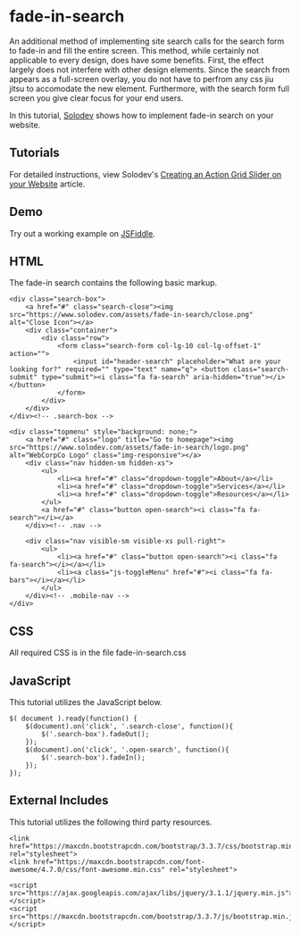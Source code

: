 # fade-in-search
An additional method of implementing site search calls for the search form to fade-in and fill the entire screen. This method, while certainly not applicable to every design, does have some benefits. First, the effect largely does not interfere with other design elements. Since the search from appears as a full-screen overlay, you do not have to perfrom any css jiu jitsu to accomodate the new element. Furthermore, with the search form full screen you give clear focus for your end users.

In this tutorial, [Solodev](https://www.solodev.com/) shows how to implement fade-in search on your website.

## Tutorials

For detailed instructions, view Solodev's [Creating an Action Grid Slider on your Website](https://www.solodev.com/blog/web-design/adding-a-fade-in-search-form.stml) article.

## Demo

Try out a working example on [JSFiddle](https://jsfiddle.net/solodev/oq1b7sx5/).

## HTML

The fade-in search contains the following basic markup.
```
<div class="search-box">
	<a href="#" class="search-close"><img src="https://www.solodev.com/assets/fade-in-search/close.png" alt="Close Icon"></a>
	<div class="container">
		<div class="row">
			<form class="search-form col-lg-10 col-lg-offset-1" action="">
				<input id="header-search" placeholder="What are your looking for?" required="" type="text" name="q"> <button class="search-submit" type="submit"><i class="fa fa-search" aria-hidden="true"></i></button>
			</form>
		</div>
	</div>
</div><!-- .search-box -->

<div class="topmenu" style="background: none;">
	<a href="#" class="logo" title="Go to homepage"><img src="https://www.solodev.com/assets/fade-in-search/logo.png" alt="WebCorpCo Logo" class="img-responsive"></a>
	<div class="nav hidden-sm hidden-xs">
		<ul>
			<li><a href="#" class="dropdown-toggle">About</a></li>
			<li><a href="#" class="dropdown-toggle">Services</a></li>
			<li><a href="#" class="dropdown-toggle">Resources</a></li>
		</ul>
		<a href="#" class="button open-search"><i class="fa fa-search"></i></a>
	</div><!-- .nav -->
	
	<div class="nav visible-sm visible-xs pull-right">
		<ul>
			<li><a href="#" class="button open-search"><i class="fa fa-search"></i></a></li>
			<li><a class="js-toggleMenu" href="#"><i class="fa fa-bars"></i></a></li>
		</ul>
	</div><!-- .mobile-nav -->
</div>
```
## CSS

All required CSS is in the file fade-in-search.css

## JavaScript

This tutorial utilizes the JavaScript below.
```
$( document ).ready(function() {
    $(document).on('click', '.search-close', function(){
    	$('.search-box').fadeOut();
    });
    $(document).on('click', '.open-search', function(){
    	$('.search-box').fadeIn();
    });
});
```

## External Includes

This tutorial utilizes the following third party resources.

```
<link href="https://maxcdn.bootstrapcdn.com/bootstrap/3.3.7/css/bootstrap.min.css" rel="stylesheet">
<link href="https://maxcdn.bootstrapcdn.com/font-awesome/4.7.0/css/font-awesome.min.css" rel="stylesheet">

<script src="https://ajax.googleapis.com/ajax/libs/jquery/3.1.1/jquery.min.js"></script>
<script src="https://maxcdn.bootstrapcdn.com/bootstrap/3.3.7/js/bootstrap.min.js"></script>
```

